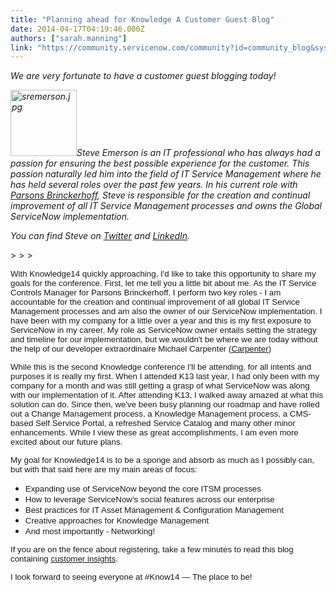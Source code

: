 ```yaml
---
title: "Planning ahead for Knowledge A Customer Guest Blog"
date: 2014-04-17T04:19:46.000Z
authors: ["sarah.manning"]
link: "https://community.servicenow.com/community?id=community_blog&sys_id=c84ea2addbd0dbc01dcaf3231f96190a"
---
```

<p><em>We are very fortunate to have a customer guest blogging today! </em></p><p></p><p><em><img  alt="sremerson.jpg" class="image-0 jive-image" height="106" src="10ff5186db9cd344e9737a9e0f961991.iix" style="height: 106px; width: 106px;" width="106"/>Steve Emerson is an IT professional who has always had a passion for ensuring the best possible experience for the customer. This passion naturally led him into the field of IT Service Management where he has held several roles over the past few years. In his current role with <a title="rldefense.proofpoint.com/v1/url?u=http://www.pbworld.com/&k=vE6vJ/6us6MO2E%2BCdRJaLw%3D%3D&r=dt2wuznIWr9GbJgt1nMzIAREcbNiXV3SebkhNRkv7Ts%3D&m=/bIkg8QCtuvg5diCUX8XeZqlManVUIPNRVd8G5MVj9A%3D&s=81c25b5b5332e2c98b7129089309b34136a2a6c560911b109722910691b28848" href="https://urldefense.proofpoint.com/v1/url?u=http://www.pbworld.com/&amp;k=vE6vJ/6us6MO2E%2BCdRJaLw%3D%3D&amp;r=dt2wuznIWr9GbJgt1nMzIAREcbNiXV3SebkhNRkv7Ts%3D&amp;m=/bIkg8QCtuvg5diCUX8XeZqlManVUIPNRVd8G5MVj9A%3D&amp;s=81c25b5b5332e2c98b7129089309b34136a2a6c560911b109722910691b28848">Parsons Brinckerhoff</a>, Steve is responsible for the creation and continual improvement of all IT Service Management processes and owns the Global ServiceNow implementation. </em></p><p></p><p><em>You can find Steve on <a title="witter.com/sremerson" href="https://twitter.com/sremerson">Twitter</a> and <a title="ww.linkedin.com/in/stevenremerson" href="https://www.linkedin.com/in/stevenremerson">LinkedIn</a>. </em></p><p></p><p>&gt; &gt; &gt; </p><p></p><p style="margin-bottom: .0001pt;"><span style="font-size: 10pt; font-family: Arial;">With Knowledge14 quickly approaching, I'd like to take this opportunity to share my goals for the conference. First, let me tell you a little bit about me. As the IT Service Controls Manager for Parsons Brinckerhoff, I perform two key roles - I am accountable for the creation and continual improvement of all global IT Service Management processes and am also the owner of our ServiceNow implementation. I have been with my company for a little over a year and this is my first exposure to ServiceNow in my career. My role as ServiceNow owner entails setting the strategy and timeline for our implementation, but we wouldn't be where we are today without the help of our developer extraordinaire Michael Carpenter (</span><a href="file://localhost/javascript/%3B"><span style="font-size: 10pt; font-family: Arial;">Carpenter</span></a><span style="font-size: 10pt; font-family: Arial;">) </span></p><p></p><p style="margin-bottom: .0001pt;"><span style="font-size: 10pt; font-family: Arial;">While this is the second Knowledge conference I'll be attending, for all intents and purposes it is really my first. When I attended K13 last year, I had only been with my company for a month and was still getting a grasp of what ServiceNow was along with our implementation of it. After attending K13, I walked away amazed at what this solution can do. Since then, we've been busy planning our roadmap and have rolled out a Change Management process, a Knowledge Management process, a CMS-based Self Service Portal, a refreshed Service Catalog and many other minor enhancements. While I view these as great accomplishments, I am even more excited about our future plans. </span></p><p></p><p style="margin-bottom: .0001pt;"><span style="font-size: 10pt; font-family: Arial;">My goal for Knowledge14 is to be a sponge and absorb as much as I possibly can, but with that said here are my main areas of focus:</span></p><ul style="list-style-type: disc;"><li><span style="font-size: 10pt; font-family: Arial;">Expanding use of ServiceNow beyond the core ITSM processes</span></li><li><span style="font-size: 10pt; font-family: Arial;">How to leverage ServiceNow's social features across our enterprise</span></li><li><span style="font-size: 10pt; font-family: Arial;">Best practices for IT Asset Management &amp; Configuration Management</span></li><li><span style="font-size: 10pt; font-family: Arial;">Creative approaches for Knowledge Management </span></li><li><span style="font-size: 10pt; font-family: Arial;">And most importantly - Networking!</span></li></ul><p></p><p style="margin-bottom: .0001pt;"><span style="font-size: 10pt; font-family: Arial;">If you are on the fence about registering, take a few minutes to read this blog containing </span><a _jive_internal="true" href="/community/learn/knowledge-user-conference/blog/2014/04/11/know14-is-the-place-to-be-customer-insights"><span style="font-size: 10pt; font-family: Arial;">customer insights</span></a><span style="font-size: 10pt; font-family: Arial;">. </span></p><p></p><p style="margin-bottom: .0001pt;"><span style="font-size: 10pt; font-family: Arial;">I look forward to seeing everyone at #Know14 — The place to be!</span></p>